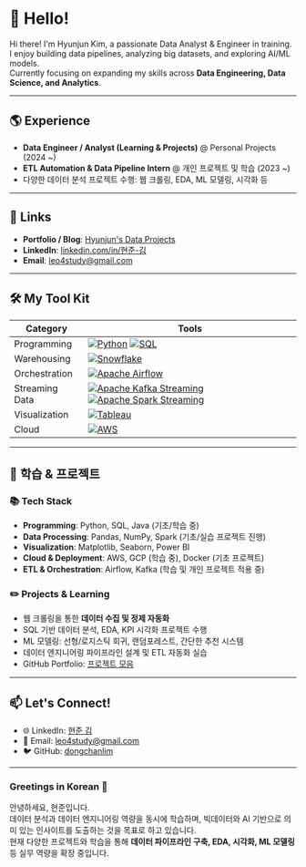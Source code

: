 # 👋 Hello! 

Hi there! I'm Hyunjun Kim, a passionate Data Analyst & Engineer in training.  
I enjoy building data pipelines, analyzing big datasets, and exploring AI/ML models.  
Currently focusing on expanding my skills across **Data Engineering, Data Science, and Analytics**.

---

## 🌎 Experience

- **Data Engineer / Analyst (Learning & Projects)** @ Personal Projects (2024 ~)
- **ETL Automation & Data Pipeline Intern** @ 개인 프로젝트 및 학습 (2023 ~)
- 다양한 데이터 분석 프로젝트 수행: 웹 크롤링, EDA, ML 모델링, 시각화 등

---

## 🔗 Links

- **Portfolio / Blog**: [Hyunjun's Data Projects](https://dongchanlim.github.io/github-portfolio/)  
- **LinkedIn**: [linkedin.com/in/현준-김](https://www.linkedin.com/in/%ED%98%84%EC%A4%80-%EA%B9%80-a978a3348/)  
- **Email**: leo4study@gmail.com  

---

## 🛠️ My Tool Kit 

| **Category**            | **Tools**                                     |
|---------------------|-------------------------------------------|
| Programming         | [![Python](https://img.shields.io/badge/Python-Programming-blue?logo=python&logoColor=white)](https://www.python.org/) [![SQL](https://img.shields.io/badge/SQL-Database-blue?logo=sql&logoColor=white)](https://en.wikipedia.org/wiki/SQL)|
| Warehousing         |[![Snowflake](https://img.shields.io/badge/Snowflake-DB-blue?logo=snowflake&logoColor=white)](https://www.snowflake.com/)|
| Orchestration       | [![Apache Airflow](https://img.shields.io/badge/Apache%20Airflow-DB-blue?logo=apache-airflow&logoColor=white)](https://airflow.apache.org/) |
| Streaming Data      | [![Apache Kafka Streaming](https://img.shields.io/badge/Apache%20Kafka-DB-blue?logo=apache-kafka&logoColor=white)](https://kafka.apache.org/) [![Apache Spark Streaming](https://img.shields.io/badge/Apache%20Spark%20Streaming-DB-blue?logo=apache-spark&logoColor=white)](https://spark.apache.org/streaming/)            |
| Visualization       | [![Tableau](https://img.shields.io/badge/Tableau-DB-blue?logo=tableau&logoColor=white)](https://www.tableau.com/) |
| Cloud       | [![AWS](https://img.shields.io/badge/AWS-Cloud-blue?logo=amazon-aws&logoColor=white)](https://aws.amazon.com/)               |

---

## 📝 학습 & 프로젝트

### 📚 Tech Stack
- **Programming**: Python, SQL, Java (기초/학습 중)
- **Data Processing**: Pandas, NumPy, Spark (기초/실습 프로젝트 진행)
- **Visualization**: Matplotlib, Seaborn, Power BI
- **Cloud & Deployment**: AWS, GCP (학습 중), Docker (기초 프로젝트)
- **ETL & Orchestration**: Airflow, Kafka (학습 및 개인 프로젝트 적용 중)

### ✏️ Projects & Learning
- 웹 크롤링을 통한 **데이터 수집 및 정제 자동화**
- SQL 기반 데이터 분석, EDA, KPI 시각화 프로젝트 수행
- ML 모델링: 선형/로지스틱 회귀, 랜덤포레스트, 간단한 추천 시스템
- 데이터 엔지니어링 파이프라인 설계 및 ETL 자동화 실습
- GitHub Portfolio: [프로젝트 모음](https://dongchanlim.github.io/github-portfolio/)

---

## 📫 Let's Connect!

- 🌐 LinkedIn: [현준 김](https://www.linkedin.com/in/%ED%98%84%EC%A4%80-%EA%B9%80-a978a3348/)  
- 📧 Email: leo4study@gmail.com  
- 🐦 GitHub: [dongchanlim](https://github.com/dongchanlim)

---

### Greetings in Korean 👋

안녕하세요, 현준입니다.  
데이터 분석과 데이터 엔지니어링 역량을 동시에 학습하며, 빅데이터와 AI 기반으로 의미 있는 인사이트를 도출하는 것을 목표로 하고 있습니다.  
현재 다양한 프로젝트와 학습을 통해 **데이터 파이프라인 구축, EDA, 시각화, ML 모델링** 등 실무 역량을 확장 중입니다.
